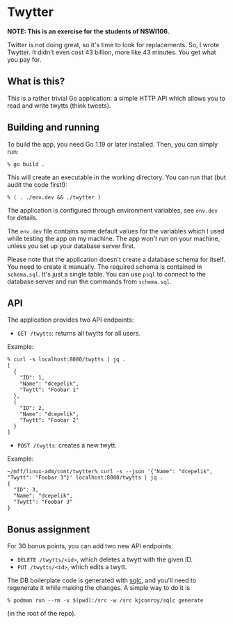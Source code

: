 # Twytter

**NOTE: This is an exercise for the students of NSWI106.**

Twitter is not doing great, so it's time to look for replacements. So, I wrote
Twytter. It didn't even cost 43 billion, more like 43 minutes. You get what you
pay for.

## What is this?

This is a rather trivial Go application: a simple HTTP API which allows you to
read and write twytts (think tweets).

## Building and running

To build the app, you need Go 1.19 or later installed. Then, you can simply run:

```
% go build .
```

This will create an executable in the working directory. You can run that (but
audit the code first!):

```
% ( . ./env.dev && ./twytter )
```

The application is configured through environment variables, see `env.dev` for
details.

The `env.dev` file contains some default values for the variables which I used
while testing the app on my machine. The app won't run on your machine,
unless you set up your database server first.

Please note that the application doesn't create a database schema for itself.
You need to create it manually. The required schema is contained in `schema.sql`.
It's just a single table. You can use `psql` to connect to the database server
and run the commands from `schema.sql`.

## API

The application provides two API endpoints:

- `GET /twytts`: returns all twytts for all users.

Example:

```
% curl -s localhost:8080/twytts | jq .
[
  {
    "ID": 1,
    "Name": "dcepelik",
    "Twytt": "Foobar 1"
  },
  {
    "ID": 2,
    "Name": "dcepelik",
    "Twytt": "Foobar 2"
  }
]
```

- `POST /twytts`: creates a new twytt.

Example:

```
~/mff/linux-adm/cont/twytter% curl -s --json '{"Name": "dcepelik", "Twytt": "Foobar 3"}' localhost:8080/twytts | jq .
{
  "ID": 3,
  "Name": "dcepelik",
  "Twytt": "Foobar 3"
}
```

## Bonus assignment

For 30 bonus points, you can add two new API endpoints:

- `DELETE /twytts/<id>`, which deletes a twytt with the given ID.
- `PUT /twytts/<id>`, which edits a twytt.

The DB boilerplate code is generated with [sqlc], and you'll need to regenerate
it while making the changes. A simple way to do it is

```
% podman run --rm -v $(pwd):/src -w /src kjconroy/sqlc generate
```

(in the root of the repo).

[sqlc]: https://docs.sqlc.dev/en/latest/tutorials/getting-started-postgresql.html
